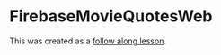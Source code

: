 # FirebaseMovieQuotesWeb
This was created as a [follow along lesson](https://drive.google.com/open?id=1LDDrnTfJcAJuWB3cxz_FsfW6K6YnwfY9acqVFsgppzk&authuser=0).
